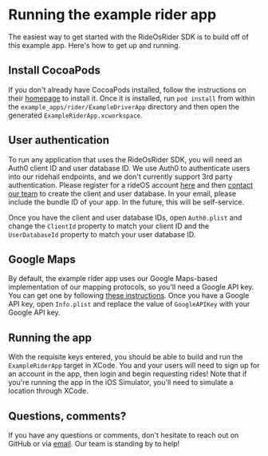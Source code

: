# Running the example rider app

The easiest way to get started with the RideOsRider SDK is to build off of this example app. Here's how to get up and running.

## Install CocoaPods

If you don't already have CocoaPods installed, follow the instructions on their [homepage](https://cocoapods.org/) to install it. Once it is installed, run `pod install` from within the `example_apps/rider/ExampleDriverApp` directory and then open the generated `ExampleRiderApp.xcworkspace`.

## User authentication

To run any application that uses the RideOsRider SDK, you will need an Auth0 client ID and user database ID. We use Auth0 to authenticate users into our ridehail endpoints, and we don't currently support 3rd party authentication. Please register for a rideOS account [here](https://app.rideos.ai/) and then [contact our team](mailto:support@rideos.ai) to create the client and user database. In your email, please include the bundle ID of your app. In the future, this will be self-service.

Once you have the client and user database IDs, open `Auth0.plist` and change the `ClientId` property to match your client ID and the `UserDatabaseId` property to match your user database ID.

## Google Maps

By default, the example rider app uses our Google Maps-based implementation of our mapping protocols, so you'll need a Google API key. You can get one by following [these instructions](https://developers.google.com/maps/documentation/ios-sdk/get-api-key). Once you have a Google API key, open `Info.plist` and replace the value of `GoogleAPIKey` with your Google API key.

## Running the app

With the requisite keys entered, you should be able to build and run the `ExampleRiderApp` target in XCode. You and your users will need to sign up for an account in the app, then login and begin requesting rides! Note that if you're running the app in the iOS Simulator, you'll need to simulate a location through XCode.

## Questions, comments?

If you have any questions or comments, don't hesitate to reach out on GitHub or via [email](mailto:support@rideos.ai). Our team is standing by to help!
